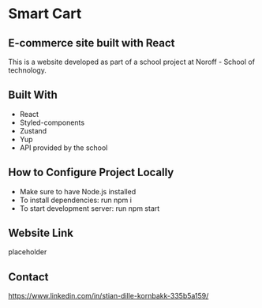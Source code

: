 # Smart Cart

## E-commerce site built with React

This is a website developed as part of a school project at Noroff - School of technology.

## Built With

- React
- Styled-components
- Zustand
- Yup
- API provided by the school

## How to Configure Project Locally

- Make sure to have Node.js installed
- To install dependencies: run npm i
- To start development server: run npm start

## Website Link

placeholder

## Contact

https://www.linkedin.com/in/stian-dille-kornbakk-335b5a159/
